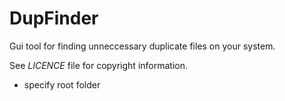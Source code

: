 # DupFinder

Gui tool for finding unneccessary duplicate files on your system.

See *LICENCE* file for copyright information.

- specify root folder
